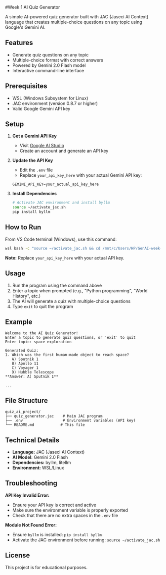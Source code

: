 #Week 1 AI Quiz Generator

A simple AI-powered quiz generator built with JAC (Jaseci AI Context) language that creates multiple-choice questions on any topic using Google's Gemini AI.

## Features

- Generate quiz questions on any topic
- Multiple-choice format with correct answers
- Powered by Gemini 2.0 Flash model
- Interactive command-line interface


## Prerequisites

- WSL (Windows Subsystem for Linux)
- JAC environment (version 0.8.7 or higher)
- Valid Google Gemini API key

## Setup

1. **Get a Gemini API Key**
   - Visit [Google AI Studio](https://aistudio.google.com/)
   - Create an account and generate an API key

2. **Update the API Key**
   - Edit the `.env` file
   - Replace `your_api_key_here` with your actual Gemini API key:
   ```
   GEMINI_API_KEY=your_actual_api_key_here
   ```

3. **Install Dependencies**
   ```bash
   # Activate JAC environment and install byllm
   source ~/activate_jac.sh
   pip install byllm
   ```

## How to Run

From VS Code terminal (Windows), use this command:

```bash
wsl bash -c "source ~/activate_jac.sh && cd /mnt/c/Users/HP/GenAI-week-1/quiz_ai_project && export GEMINI_API_KEY='your_api_key_here' && jac run quiz_generator.jac"
```

**Note:** Replace `your_api_key_here` with your actual API key.

## Usage

1. Run the program using the command above
2. Enter a topic when prompted (e.g., "Python programming", "World History", etc.)
3. The AI will generate a quiz with multiple-choice questions
4. Type `exit` to quit the program

## Example

```
Welcome to the AI Quiz Generator!
Enter a topic to generate quiz questions, or 'exit' to quit
Enter topic: space exploration

Generated Quiz:
1. Which was the first human-made object to reach space?
   A) Sputnik 1
   B) Apollo 11
   C) Voyager 1
   D) Hubble Telescope
**Answer: A) Sputnik 1**

...
```

## File Structure

```
quiz_ai_project/
├── quiz_generator.jac    # Main JAC program
├── .env                  # Environment variables (API key)
└── README.md            # This file
```

## Technical Details

- **Language:** JAC (Jaseci AI Context)
- **AI Model:** Gemini 2.0 Flash
- **Dependencies:** byllm, litellm
- **Environment:** WSL/Linux

## Troubleshooting

**API Key Invalid Error:**
- Ensure your API key is correct and active
- Make sure the environment variable is properly exported
- Check that there are no extra spaces in the `.env` file

**Module Not Found Error:**
- Ensure `byllm` is installed: `pip install byllm`
- Activate the JAC environment before running: `source ~/activate_jac.sh`

## License

This project is for educational purposes.
